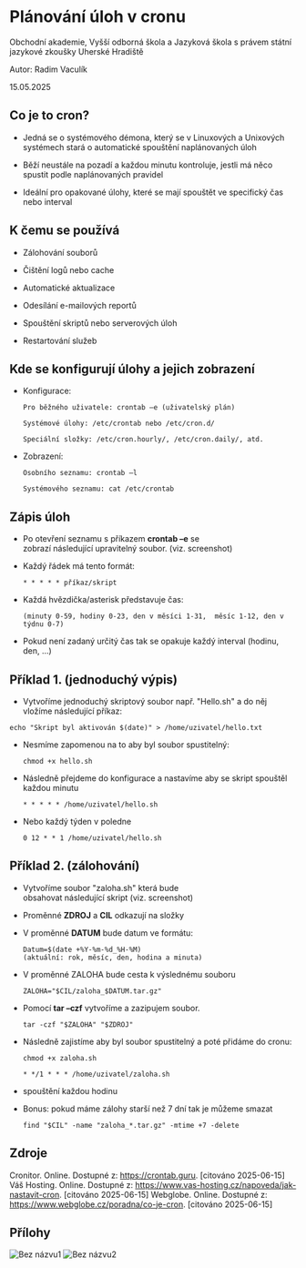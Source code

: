 # Plánování úloh v cronu
Obchodní akademie, Vyšší odborná škola a Jazyková škola s právem státní jazykové zkoušky Uherské Hradiště

Autor: Radim Vaculík

15.05.2025
## Co je to cron?
-   Jedná se o systémového démona, který se v Linuxových a Unixových systémech stará o automatické spouštění naplánovaných úloh​
    
-   Běží neustále na pozadí a každou minutu kontroluje, jestli má něco spustit podle naplánovaných pravidel​
    
-   Ideální pro opakované úlohy, které se mají spouštět ve specifický čas nebo interval
## K čemu se používá
-   Zálohování souborů​
    
-   Čištění logů nebo cache​
    
-   Automatické aktualizace​
    
-   Odesílání e-mailových reportů​
    
-   Spouštění skriptů nebo serverových úloh​
    
-   Restartování služeb

## Kde se konfigurují úlohy a jejich zobrazení
-   Konfigurace:​
    
	  	Pro běžného uživatele: crontab –e (uživatelský plán)​
    
	   	Systémové úlohy: /etc/crontab nebo /etc/cron.d/​
    
	   	Speciální složky: /etc/cron.hourly/, /etc/cron.daily/, atd.​
    
    
-   Zobrazení:​
    
		Osobního seznamu: crontab –l​
    
		Systémového seznamu: cat /etc/crontab​
    
## Zápis úloh
-   Po otevření seznamu s příkazem **crontab –e** se ​  
    zobrazí následující upravitelný soubor.​ (viz. screenshot)
    
-   Každý řádek má tento formát:

		* * * * * příkaz/skript​
    
-   Každá hvězdička/asterisk představuje čas:​  
 
		(minuty 0-59, hodiny 0-23, den v měsíci 1-31,​  měsíc 1-12, den v týdnu 0-7)​
    
-   Pokud není zadaný určitý čas tak se opakuje každý interval (hodinu, den, ...)

 ## Příklad 1. (jednoduchý výpis)
 
 -   Vytvoříme jednoduchý skriptový soubor např. "Hello.sh" a do něj vložíme následující příkaz:​  
    
    echo "Skript byl aktivován $(date)" > /home/uzivatel/hello.txt​
    
-   Nesmíme zapomenou na to aby byl soubor spustitelný:​ 

		chmod +x hello.sh​
    
-   Následně přejdeme do konfigurace a nastavíme aby se skript spouštěl každou minutu​  
    
	    * * * * * /home/uzivatel/hello.sh​
    
-   Nebo každý týden v poledne​  
    
	    0 12 * * 1 /home/uzivatel/hello.sh
## Příklad 2. (zálohování)
-   Vytvoříme soubor "zaloha.sh" která bude​  
    obsahovat následující skript (viz. screenshot)​
    
-   Proměnné **ZDROJ** a **CIL** odkazují na složky​
    
-   V proměnné **DATUM** bude datum ve formátu:​
		
		Datum=$(date +%Y-%m-%d_%H-%M)  
	    (aktuální: rok, měsíc, den, hodina a minuta)​
- V proměnné ZALOHA bude cesta k výslednému souboru 

	  ZALOHA="$CIL/zaloha_$DATUM.tar.gz"
    
-   Pomocí **tar –czf**  vytvoříme a zazipujem soubor.​
	
		tar -czf "$ZALOHA" "$ZDROJ"
    
-   Následně zajistíme aby byl soubor spustitelný a poté přidáme do cronu​: ​  
    
	    chmod +x zaloha.sh 
	 
		* */1 * * * /home/uzivatel/zaloha.sh 
- spouštění každou hodinu
- Bonus: pokud máme zálohy starší než 7 dní tak je můžeme smazat

	  find "$CIL" -name "zaloha_*.tar.gz" -mtime +7 -delete
## Zdroje

Cronitor. Online. Dostupné z: https://crontab.guru. [citováno 2025-06-15]
Váš Hosting. Online. Dostupné z: https://www.vas-hosting.cz/napoveda/jak-nastavit-cron. [citováno 2025-06-15]
Webglobe. Online. Dostupné z: https://www.webglobe.cz/poradna/co-je-cron. [citováno 2025-06-15] 


  ## Přílohy
![Bez názvu1](https://github.com/user-attachments/assets/cd01d546-fd2c-4870-9bcc-3ab768959abd)
![Bez názvu2](https://github.com/user-attachments/assets/19d4286c-8a87-43f0-881e-402f699456b2)

